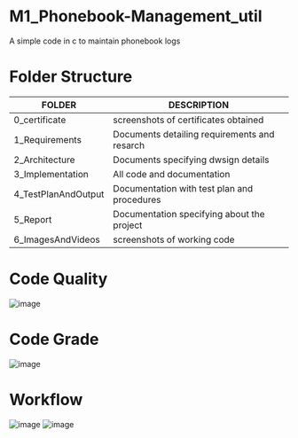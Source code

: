 # M1_Phonebook-Management_util

A simple code in c to maintain phonebook logs

# **Folder Structure**

|**FOLDER**  | **DESCRIPTION**  | 
|------------------|---------------------|
 0_certificate | screenshots of certificates obtained
 1_Requirements  | Documents detailing requirements and resarch
 2_Architecture  | Documents specifying dwsign details
 3_Implementation | All code and documentation
 4_TestPlanAndOutput| Documentation with test plan and procedures
 5_Report  | Documentation specifying about the project
 6_ImagesAndVideos | screenshots of working code

# **Code Quality**
![image](https://user-images.githubusercontent.com/98834011/156553064-f678904d-36e5-41d6-8711-c425a13c4296.png)


# **Code Grade**

![image](https://user-images.githubusercontent.com/98834011/156553188-ddb8ee82-6480-4ca4-aaf1-655d64906213.png)

# **Workflow**

![image](https://user-images.githubusercontent.com/98834011/156559641-9ff2a01c-be17-4b5c-a199-ac810eafb8e5.png)
![image](https://user-images.githubusercontent.com/98834011/156566552-8c28ab2e-4d8d-41d3-a3c7-6895f34af0b2.png)


